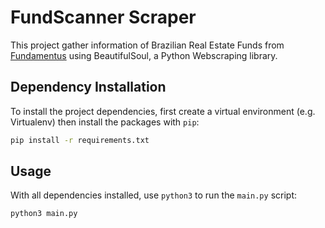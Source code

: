 # FundScanner Scraper

This project gather information of Brazilian Real Estate Funds from 
[Fundamentus](https://fundamentus.com.br) using BeautifulSoul, a Python 
Webscraping library. 

## Dependency Installation

To install the project dependencies, first create a virtual environment (e.g. Virtualenv)
then install the packages with `pip`:

```bash
pip install -r requirements.txt
```

## Usage

With all dependencies installed, use `python3` to run the `main.py` script:

```shell
python3 main.py
```
